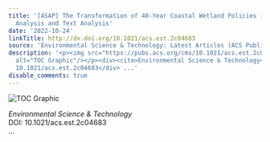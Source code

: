 ```yaml
---
title: '[ASAP] The Transformation of 40-Year Coastal Wetland Policies in China: Network
  Analysis and Text Analysis'
date: '2022-10-24'
linkTitle: http://dx.doi.org/10.1021/acs.est.2c04683
source: 'Environmental Science & Technology: Latest Articles (ACS Publications)'
description: '<p><img src="https://pubs.acs.org/cms/10.1021/acs.est.2c04683/asset/images/medium/es2c04683_0006.gif"
  alt="TOC Graphic"/></p><div><cite>Environmental Science & Technology</cite></div><div>DOI:
  10.1021/acs.est.2c04683</div> ...'
disable_comments: true
---
```

<p><img src="https://pubs.acs.org/cms/10.1021/acs.est.2c04683/asset/images/medium/es2c04683_0006.gif" alt="TOC Graphic"/></p><div><cite>Environmental Science & Technology</cite></div><div>DOI: 10.1021/acs.est.2c04683</div> ...